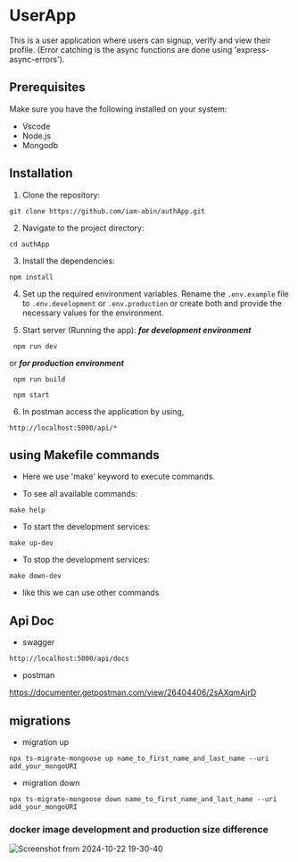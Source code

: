 # UserApp

This is a user application where users can signup, verify and view their profile.
(Error catching is the async functions are done using 'express-async-errors').

## Prerequisites

Make sure you have the following installed on your system:

-   Vscode
-   Node.js
-   Mongodb

## Installation

1. Clone the repository:

```
git clone https://github.com/iam-abin/authApp.git
```

2. Navigate to the project directory:

```
cd authApp
```

3. Install the dependencies:

```
npm install 
```

4. Set up the required environment variables. Rename the `.env.example` file to `.env.development` or `.env.production` or create both and provide the necessary values for the environment.

5. Start server (Running the app):
***for development environment***
```
 npm run dev
```

or
***for production environment***
```
 npm run build
```

```
 npm start
```

6. In postman access the application by using,

```
http://localhost:5000/api/*
```


## using Makefile commands
- Here we use 'make' keyword to execute commands.

- To see all available commands:
```
make help
```
- To start the development services:
```
make up-dev
```
- To stop the development services:
```
make down-dev
```
- like this we can use other commands


## Api Doc

- swagger 

```
http://localhost:5000/api/docs
```

- postman

https://documenter.getpostman.com/view/26404406/2sAXqmAjrD



## migrations

- migration up

```
npx ts-migrate-mongoose up name_to_first_name_and_last_name --uri add_your_mongoURI
```

- migration down

```
npx ts-migrate-mongoose down name_to_first_name_and_last_name --uri add_your_mongoURI
```


### docker image development and production size difference

![Screenshot from 2024-10-22 19-30-40](https://github.com/user-attachments/assets/f8bcf670-f43a-44eb-8516-431888cc990b)



